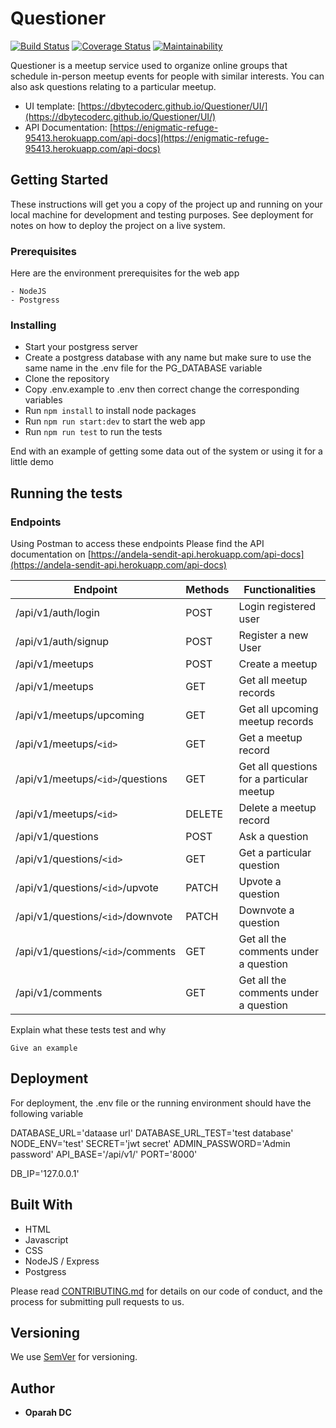 # Questioner


[![Build Status](https://travis-ci.org/dbytecoderc/Questioner.svg?branch=develop)](https://travis-ci.org/dbytecoderc/Questioner) [![Coverage Status](https://coveralls.io/repos/github/dbytecoderc/Questioner/badge.svg?branch=develop)](https://coveralls.io/github/dbytecoderc/Questioner?branch=develop) [![Maintainability](https://api.codeclimate.com/v1/badges/97d87d1d2d257c503169/maintainability)](https://codeclimate.com/github/dbytecoderc/Questioner/maintainability)


Questioner is a meetup service used to organize online groups that schedule in-person meetup events for people with similar interests. You can also ask questions relating to a particular meetup. 

- UI template: [https://dbytecoderc.github.io/Questioner/UI/](https://dbytecoderc.github.io/Questioner/UI/)
- API Documentation: [https://enigmatic-refuge-95413.herokuapp.com/api-docs](https://enigmatic-refuge-95413.herokuapp.com/api-docs)

## Getting Started

These instructions will get you a copy of the project up and running on your local machine for development and testing purposes. See deployment for notes on how to deploy the project on a live system.

### Prerequisites

Here are the environment prerequisites for the web app

```
- NodeJS
- Postgress
```

### Installing


- Start your postgress server
- Create a postgress database with any name but make sure to use the same name in the .env file for the PG_DATABASE variable
- Clone the repository
- Copy .env.example to .env then correct change the corresponding variables
- Run `npm install` to install node packages
- Run `npm run start:dev` to start the web app 
- Run `npm run test` to run the tests


End with an example of getting some data out of the system or using it for a little demo

## Running the tests

### Endpoints

Using Postman to access these endpoints
Please find the API documentation on [https://andela-sendit-api.herokuapp.com/api-docs](https://andela-sendit-api.herokuapp.com/api-docs)

| Endpoint                                                | Methods  | Functionalities                       |
| ------------------------------------------------------- | -------- | ------------------------------------- |
| /api/v1/auth/login                                      | POST     | Login registered user                 |
| /api/v1/auth/signup                                     | POST     | Register a new User                   |
| /api/v1/meetups                                           | POST      | Create a meetup                     |
| /api/v1/meetups                                           | GET      | Get all meetup records                    |
| /api/v1/meetups/upcoming                                           | GET      | Get all upcoming meetup records        |
| /api/v1/meetups/`<id>`                                | GET | Get a meetup record              |
| /api/v1/meetups/`<id>`/questions                                | GET | Get all questions for a particular meetup             |
| /api/v1/meetups/`<id>` | DELETE      | Delete a meetup record                    |
| /api/v1/questions                        | POST      | Ask a question           |
| /api/v1/questions/`<id>`                       | GET      | Get a particular question |
| /api/v1/questions/`<id>`/upvote                                         | PATCH      | Upvote a question                     |
| /api/v1/questions/`<id>`/downvote                                         | PATCH      | Downvote a question                  |
| /api/v1/questions/`<id>`/comments                                         | GET      | Get all the comments under a question  |
| /api/v1/comments                                         | GET      | Get all the comments under a question                   |

Explain what these tests test and why

```
Give an example
```

## Deployment

For deployment, the .env file or the running environment should have the following variable

DATABASE_URL='dataase url'
DATABASE_URL_TEST='test database'
NODE_ENV='test'
SECRET='jwt secret'
ADMIN_PASSWORD='Admin password'
API_BASE='/api/v1/'
PORT='8000'


DB_IP='127.0.0.1'

## Built With

- HTML
- Javascript
- CSS
- NodeJS / Express
- Postgress


Please read [CONTRIBUTING.md](CONTRIBUTING.md) for details on our code of conduct, and the process for submitting pull requests to us.

## Versioning

We use [SemVer](http://semver.org/) for versioning. 

## Author

- **Oparah DC**
